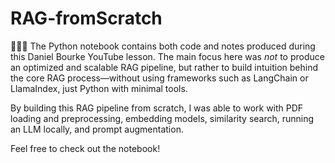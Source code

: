 # RAG-fromScratch

👨🏻‍💻 The Python notebook contains both code and notes produced during this Daniel Bourke YouTube lesson. The main focus here was *not* to produce an optimized and scalable RAG pipeline, but rather to build intuition behind the core RAG process—without using frameworks such as LangChain or LlamaIndex, just Python with minimal tools.

By building this RAG pipeline from scratch, I was able to work with PDF loading and preprocessing, embedding models, similarity search, running an LLM locally, and prompt augmentation.

Feel free to check out the notebook!
